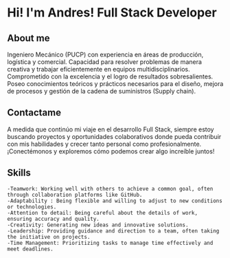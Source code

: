 # Hi! I'm Andres! Full Stack Developer

## About me
Ingeniero Mecánico (PUCP) con experiencia en áreas de producción, logística y comercial. Capacidad para resolver problemas de manera creativa y trabajar eficientemente en equipos multidisciplinarios. Comprometido con la excelencia y el logro de resultados sobresalientes. Poseo conocimientos teóricos y prácticos necesarios para el diseño, mejora de procesos y gestión de la cadena de suministros (Supply chain).

## Contactame 

A medida que continúo mi viaje en el desarrollo Full Stack, siempre estoy buscando proyectos y oportunidades colaborativos donde pueda contribuir con mis habilidades y crecer tanto personal como profesionalmente. ¡Conectémonos y exploremos cómo podemos crear algo increíble juntos!

## Skills
    -Teamwork: Working well with others to achieve a common goal, often through collaboration platforms like GitHub.
    -Adaptability : Being flexible and willing to adjust to new conditions or technologies.
    -Attention to detail: Being careful about the details of work, ensuring accuracy and quality.
    -Creativity: Generating new ideas and innovative solutions.
    -Leadership: Providing guidance and direction to a team, often taking the initiative on projects.
    -Time Management: Prioritizing tasks to manage time effectively and meet deadlines.